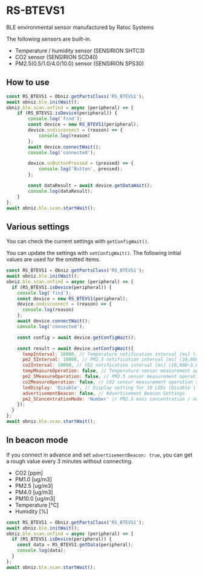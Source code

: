 # RS-BTEVS1

BLE environmental sensor manufactured by Ratoc Systems

The following sensors are built-in.

- Temperature / humidity sensor (SENSIRION SHTC3)
- CO2 sensor (SENSIRION SCD40)
- PM2.5(0.5/1.0/4.0/10.0) sensor (SENSIRION SPS30)

## How to use

```javascript
const RS_BTEVS1 = Obniz.getPartsClass('RS_BTEVS1');
await obniz.ble.initWait();
obniz.ble.scan.onfind = async (peripheral) => {
    if (RS_BTEVS1.isDevice(peripheral)) {
        console.log('find');
        const device = new RS_BTEVS1(peripheral);
        device.ondisconnect = (reason) => {
            console.log(reason)
        };
        await device.connectWait();
        console.log('connected');

        device.onButtonPressed = (pressed) => {
            console.log('Button', pressed);
        };

        const dataResult = await device.getDataWait();
        console.log(dataResult);
    }
};
await obniz.ble.scan.startWait();
```

## Various settings

You can check the current settings with `getConfigWait()`.

You can update the settings with `setConfigWait()`.
The following initial values are used for the omitted items.

```javascript
const RS_BTEVS1 = Obniz.getPartsClass('RS_BTEVS1');
await obniz.ble.initWait();
obniz.ble.scan.onfind = async (peripheral) => {
  if (RS_BTEVS1.isDevice(peripheral)) {
    console.log('find');
    const device = new RS_BTEVS1(peripheral);
    device.ondisconnect = (reason) => {
      console.log(reason)
    };
    await device.connectWait();
    console.log('connected');

    const config = await device.getConfigWait();

    const result = await device.setConfigWait({
      tempInterval: 10000, // Temperature notification interval [ms] (10,000~3,600,000)
      pm2_5Interval: 10000, // PM2.5 notification interval [ms] (10,000~3,600,000)
      co2Interval: 10000, // CO2 notification interval [ms] (10,000~3,600,000)
      tempMeasureOperation: false, // Temperature sensor measurement operation setting
      pm2_5MeasureOperation: false, // PM2.5 sensor measurement operation setting
      co2MeasureOperation: false, // CO2 sensor measurement operation setting
      ledDisplay: 'Disable', // Display setting for 10 LEDs (Disable | PM2.5 | CO2)
      advertisementBeacon: false, // Advertisement Beacon Settings
      pm2_5ConcentrationMode: 'Number' // PM2.5 mass concentration / number concentration mode setting (Mass | Number)　This option does not work with firmware version 1.1 or later.
    });
  }
};
await obniz.ble.scan.startWait();
```

## In beacon mode

If you connect in advance and set `advertisementBeacon: true`, you can get a rough value every 3 minutes without connecting.

- CO2 [ppm]
- PM1.0 [ug/m3]
- PM2.5 [ug/m3]
- PM4.0 [ug/m3]
- PM10.0 [ug/m3]
- Temperature [℃]
- Humidity [%]

```javascript
const RS_BTEVS1 = Obniz.getPartsClass('RS_BTEVS1');
await obniz.ble.initWait();
obniz.ble.scan.onfind = async (peripheral) => {
  if (RS_BTEVS1.isDevice(peripheral)) {
    const data = RS_BTEVS1.getData(peripheral);
    console.log(data);
  }
};
await obniz.ble.scan.startWait();
```
